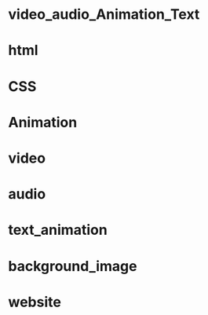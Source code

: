# video_audio_Animation_Text
# html
# CSS
# Animation
# video
# audio
# text_animation
# background_image
# website
